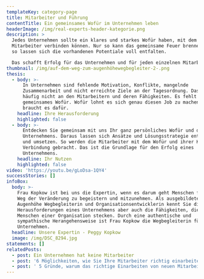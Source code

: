 ```yaml
---
templateKey: category-page
title: Mitarbeiter und Führung
contentTitle: Ein gemeinsames Wofür im Unternehmen leben
headerImage: /img/real-experts-header-kategorie.png
description: >
  Jedes Unternehmen sollte ein klares und starkes Wofür haben, mit dem sich alle
  Mitarbeiter verbinden können. Nur so kann das gemeinsame Feuer brennen und nur
  so lassen sich die vorhandenen Potentiale voll entfalten. 

  Das schafft Erfolg für das Unternehmen und für jeden einzelnen Mitarbeiter. 
thumbnail: /img/auf-dem-weg-zum-augenhöhewegbegleiter-2-.png
thesis:
  - body: >-
      In Unternehmen sind fehlende Motivation, Konflikte, mangelnde
      Zusammenarbeit und nicht erreichte Ziele an der Tagesordnung. Das liegt
      häufig nicht an den Mitarbeitern und deren Fähigkeiten. Es fehlt ein
      gemeinsames Wofür. Wofür lohnt es sich genau diesen Job zu machen und was
      braucht es dafür.
    headline: Ihre Herausforderung
    highlighted: false
  - body: >-
      Entdecken Sie gemeinsam mit uns Ihr ganz persönliches Wofür und das des
      Unternehmens. Daraus lassen sich Ansätze und Lösungsstrategie entwickeln
      und umsetzen. So werden die Mitarbeiter mit dem Wofür und ihrer Kraft in
      Verbindung gebracht. Das ist die Grundlage für den Erfolg eines
      Unternehmens.
    headline: Ihr Nutzen
    highlighted: false
video: 'https://youtu.be/gLoDsa-1QY4'
successStories: []
infoBox:
  body: >-
    Frau Kopkow ist bei uns die Expertin, wenn es darum geht Menschen für den
    Weg der Veränderung zu begeistern und mitzunehmen. Als ausgebildete
    Augenhöhe Wegbegleiterin und Organisationsentwicklerin kennt Sie die
    Herausforderungen eines Unternehmens aber auch die Fähigkeiten, die in den
    Menschen einer Organisation stecken. Durch eine authentische und
    sympathische Herangehensweise ist Frau Kopkow die Wegbegleiterin für Ihr
    Unternehmen.
  headline: Unsere Expertin - Peggy Kopkow
  image: /img/DSC_8294.jpg
statements: []
relatedPosts:
  - post: Ein Unternehmen hat keine Mitarbeiter
  - post: '6 Möglichkeiten, wie Sie Ihre Mitarbeiter richtig einarbeiten'
  - post: ' 5 Gründe, warum das richtige Einarbeiten von neuen Mitarbeitern unternehmenskritisch ist'
---
```


